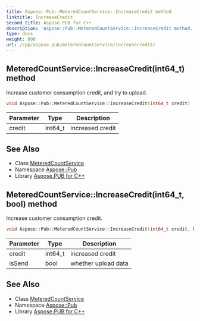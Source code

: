 ```yaml
---
title: Aspose::Pub::MeteredCountService::IncreaseCredit method
linktitle: IncreaseCredit
second_title: Aspose.PUB for C++
description: 'Aspose::Pub::MeteredCountService::IncreaseCredit method. Increase customer consumption credit, and try to upload in C++.'
type: docs
weight: 800
url: /cpp/aspose.pub/meteredcountservice/increasecredit/
---
```

## MeteredCountService::IncreaseCredit(int64_t) method


Increase customer consumption credit, and try to upload.

```cpp
void Aspose::Pub::MeteredCountService::IncreaseCredit(int64_t credit)
```


| Parameter | Type | Description |
| --- | --- | --- |
| credit | int64_t | increased credit |

## See Also

* Class [MeteredCountService](../)
* Namespace [Aspose::Pub](../../)
* Library [Aspose.PUB for C++](../../../)
## MeteredCountService::IncreaseCredit(int64_t, bool) method


Increase customer consumption credit.

```cpp
void Aspose::Pub::MeteredCountService::IncreaseCredit(int64_t credit, bool isSend)
```


| Parameter | Type | Description |
| --- | --- | --- |
| credit | int64_t | increased credit |
| isSend | bool | whether upload data |

## See Also

* Class [MeteredCountService](../)
* Namespace [Aspose::Pub](../../)
* Library [Aspose.PUB for C++](../../../)
